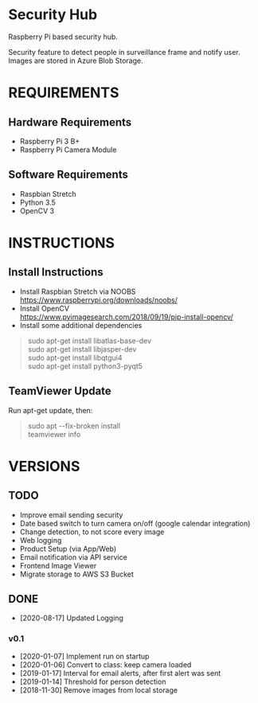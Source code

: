# Security Hub
Raspberry Pi based security hub.

Security feature to detect people in surveillance frame and notify user. Images are stored in Azure Blob Storage. 

# REQUIREMENTS
## Hardware Requirements
- Raspberry Pi 3 B+
- Raspberry Pi Camera Module

## Software Requirements
- Raspbian Stretch
- Python 3.5
- OpenCV 3

# INSTRUCTIONS
## Install Instructions
- Install Raspbian Stretch via NOOBS  
https://www.raspberrypi.org/downloads/noobs/  
- Install OpenCV   
https://www.pyimagesearch.com/2018/09/19/pip-install-opencv/  
- Install some additional dependencies  
> sudo apt-get install libatlas-base-dev  
> sudo apt-get install libjasper-dev  
> sudo apt-get install libqtgui4  
> sudo apt-get install python3-pyqt5  

## TeamViewer Update
Run apt-get update, then:
> sudo apt --fix-broken install  
> teamviewer info

# VERSIONS
## TODO
- Improve email sending security
- Date based switch to turn camera on/off (google calendar integration)
- Change detection, to not score every image
- Web logging
- Product Setup (via App/Web)
- Email notification via API service
- Frontend Image Viewer
- Migrate storage to AWS S3 Bucket

## DONE
- [2020-08-17] Updated Logging
### v0.1
- [2020-01-07] Implement run on startup
- [2020-01-06] Convert to class: keep camera loaded
- [2019-01-17] Interval for email alerts, after first alert was sent
- [2019-01-14] Threshold for person detection
- [2018-11-30] Remove images from local storage